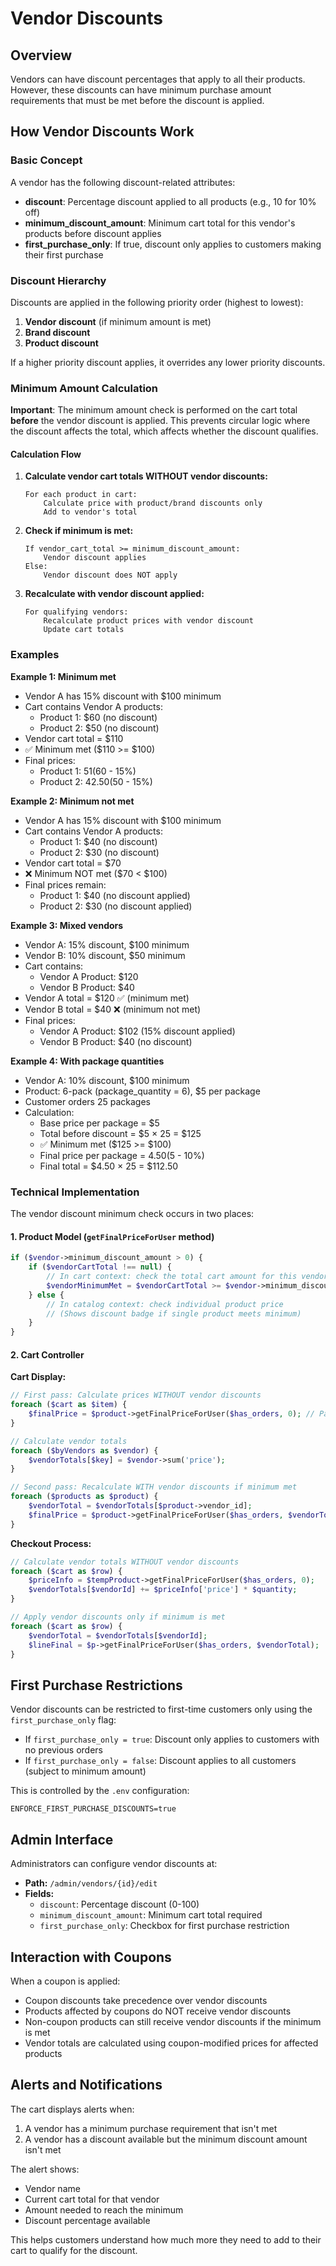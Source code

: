 # Vendor Discounts

## Overview

Vendors can have discount percentages that apply to all their products. However, these discounts can have minimum purchase amount requirements that must be met before the discount is applied.

## How Vendor Discounts Work

### Basic Concept

A vendor has the following discount-related attributes:

-   **discount**: Percentage discount applied to all products (e.g., 10 for 10% off)
-   **minimum_discount_amount**: Minimum cart total for this vendor's products before discount applies
-   **first_purchase_only**: If true, discount only applies to customers making their first purchase

### Discount Hierarchy

Discounts are applied in the following priority order (highest to lowest):

1. **Vendor discount** (if minimum amount is met)
2. **Brand discount**
3. **Product discount**

If a higher priority discount applies, it overrides any lower priority discounts.

### Minimum Amount Calculation

**Important**: The minimum amount check is performed on the cart total **before** the vendor discount is applied. This prevents circular logic where the discount affects the total, which affects whether the discount qualifies.

#### Calculation Flow

1. **Calculate vendor cart totals WITHOUT vendor discounts:**

    ```
    For each product in cart:
        Calculate price with product/brand discounts only
        Add to vendor's total
    ```

2. **Check if minimum is met:**

    ```
    If vendor_cart_total >= minimum_discount_amount:
        Vendor discount applies
    Else:
        Vendor discount does NOT apply
    ```

3. **Recalculate with vendor discount applied:**
    ```
    For qualifying vendors:
        Recalculate product prices with vendor discount
        Update cart totals
    ```

### Examples

**Example 1: Minimum met**

-   Vendor A has 15% discount with $100 minimum
-   Cart contains Vendor A products:
    -   Product 1: $60 (no discount)
    -   Product 2: $50 (no discount)
-   Vendor cart total = $110
-   ✅ Minimum met ($110 >= $100)
-   Final prices:
    -   Product 1: $51 ($60 - 15%)
    -   Product 2: $42.50 ($50 - 15%)

**Example 2: Minimum not met**

-   Vendor A has 15% discount with $100 minimum
-   Cart contains Vendor A products:
    -   Product 1: $40 (no discount)
    -   Product 2: $30 (no discount)
-   Vendor cart total = $70
-   ❌ Minimum NOT met ($70 < $100)
-   Final prices remain:
    -   Product 1: $40 (no discount applied)
    -   Product 2: $30 (no discount applied)

**Example 3: Mixed vendors**

-   Vendor A: 15% discount, $100 minimum
-   Vendor B: 10% discount, $50 minimum
-   Cart contains:
    -   Vendor A Product: $120
    -   Vendor B Product: $40
-   Vendor A total = $120 ✅ (minimum met)
-   Vendor B total = $40 ❌ (minimum not met)
-   Final prices:
    -   Vendor A Product: $102 (15% discount applied)
    -   Vendor B Product: $40 (no discount)

**Example 4: With package quantities**

-   Vendor A: 10% discount, $100 minimum
-   Product: 6-pack (package_quantity = 6), $5 per package
-   Customer orders 25 packages
-   Calculation:
    -   Base price per package = $5
    -   Total before discount = $5 × 25 = $125
    -   ✅ Minimum met ($125 >= $100)
    -   Final price per package = $4.50 ($5 - 10%)
    -   Final total = $4.50 × 25 = $112.50

### Technical Implementation

The vendor discount minimum check occurs in two places:

#### 1. Product Model (`getFinalPriceForUser` method)

```php
if ($vendor->minimum_discount_amount > 0) {
    if ($vendorCartTotal !== null) {
        // In cart context: check the total cart amount for this vendor
        $vendorMinimumMet = $vendorCartTotal >= $vendor->minimum_discount_amount;
    } else {
        // In catalog context: check individual product price
        // (Shows discount badge if single product meets minimum)
    }
}
```

#### 2. Cart Controller

**Cart Display:**

```php
// First pass: Calculate prices WITHOUT vendor discounts
foreach ($cart as $item) {
    $finalPrice = $product->getFinalPriceForUser($has_orders, 0); // Pass 0 to prevent vendor discount
}

// Calculate vendor totals
foreach ($byVendors as $vendor) {
    $vendorTotals[$key] = $vendor->sum('price');
}

// Second pass: Recalculate WITH vendor discounts if minimum met
foreach ($products as $product) {
    $vendorTotal = $vendorTotals[$product->vendor_id];
    $finalPrice = $product->getFinalPriceForUser($has_orders, $vendorTotal);
}
```

**Checkout Process:**

```php
// Calculate vendor totals WITHOUT vendor discounts
foreach ($cart as $row) {
    $priceInfo = $tempProduct->getFinalPriceForUser($has_orders, 0);
    $vendorTotals[$vendorId] += $priceInfo['price'] * $quantity;
}

// Apply vendor discounts only if minimum is met
foreach ($cart as $row) {
    $vendorTotal = $vendorTotals[$vendorId];
    $lineFinal = $p->getFinalPriceForUser($has_orders, $vendorTotal);
}
```

## First Purchase Restrictions

Vendor discounts can be restricted to first-time customers only using the `first_purchase_only` flag:

-   If `first_purchase_only = true`: Discount only applies to customers with no previous orders
-   If `first_purchase_only = false`: Discount applies to all customers (subject to minimum amount)

This is controlled by the `.env` configuration:

```env
ENFORCE_FIRST_PURCHASE_DISCOUNTS=true
```

## Admin Interface

Administrators can configure vendor discounts at:

-   **Path:** `/admin/vendors/{id}/edit`
-   **Fields:**
    -   `discount`: Percentage discount (0-100)
    -   `minimum_discount_amount`: Minimum cart total required
    -   `first_purchase_only`: Checkbox for first purchase restriction

## Interaction with Coupons

When a coupon is applied:

-   Coupon discounts take precedence over vendor discounts
-   Products affected by coupons do NOT receive vendor discounts
-   Non-coupon products can still receive vendor discounts if the minimum is met
-   Vendor totals are calculated using coupon-modified prices for affected products

## Alerts and Notifications

The cart displays alerts when:

1. A vendor has a minimum purchase requirement that isn't met
2. A vendor has a discount available but the minimum discount amount isn't met

The alert shows:

-   Vendor name
-   Current cart total for that vendor
-   Amount needed to reach the minimum
-   Discount percentage available

This helps customers understand how much more they need to add to their cart to qualify for the discount.
